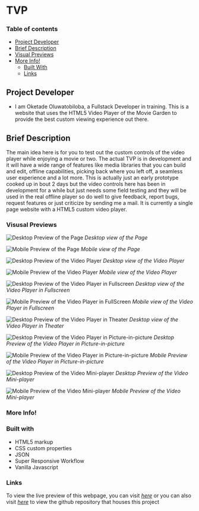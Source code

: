 # TVP

### Table of contents

- [Project Developer](#project-developer)
- [Brief Description](#brief-description)
- [Visual Previews](#visual-previews)
- [More Info!](#more-info)
  - [Built With](#built-with)
  - [Links](#quick-links)

## Project Developer

- I am Oketade Oluwatobiloba, a Fullstack Developer in training. This is a website that uses the HTML5 Video Player of the Movie Garden to provide the best custom viewing experience out there.

## Brief Description

The main idea here is for you to test out the custom controls of the video player while enjoying a movie or two. The actual TVP is in development and it will have a wide range of features like media libraries that you can build and edit, offline capabilities, picking back where you left off, a seamless user experience and a lot more. This is actually just an early prototype cooked up in bout 2 days but the video controls here has been in development for a while but just needs some field testing and they will be used in the real offline player so do well to give feedback, report bugs, request features or just criticize by sending me a mail. It is currently a single page website with a HTML5 custom video player.

### Visusal Previews

![Desktop Preview of the Page](./assets/images/desktop_preview.png)
_Desktop view of the Page_

![Mobile Preview of the Page](./assets/images/mobile_preview.png)
_Mobile view of the Page_

![Desktop Preview of the Video Player](./assets/images/player_desktop_preview.png)
_Desktop view of the Video Player_

![Mobile Preview of the Video Player](./assets/images/player_mobile_preview.png)
_Mobile view of the Video Player_

![Desktop Preview of the Video Player in Fullscreen](./assets/images/player_desktop_fullscreen_preview.png)
_Desktop view of the Video Player in Fullscreen_

![Mobile Preview of the Video Player in FullScreen](./assets/images/player_mobile_fullscreen_preview.png)
_Mobile view of the Video Player in Fullscreen_

![Desktop Preview of the Video Player in Theater](./assets/images/player_theater_preview.png)
_Desktop view of the Video Player in Theater_

![Desktop Preview of the Video Player in Picture-in-picture](./assets/images/player_desktop_pictureinpicture_preview.png)
_Desktop Preview of the Video Player in Picture-in-picture_

![Mobile Preview of the Video Player in Picture-in-picture](./assets/images/player_mobile_pictureinpicture_preview.png)
_Mobile Preview of the Video Player in Picture-in-picture_

![Desktop Preview of the Video Mini-player](./assets/images/miniplayer_desktop_preview.png)
_Desktop Preview of the Video Mini-player_

![Mobile Preview of the Video Mini-player](./assets/images/miniplayer_mobile_preview.png)
_Mobile Preview of the Video Mini-player_

### More Info!

### Built with

- HTML5 markup
- CSS custom properties
- JSON
- Super Responsive Workflow
- Vanilla Javascript

### Links

To view the live preview of this webpage, you can visit _[here][1]_ or you can also visit _[here][2]_ to view the github repository that houses this project

[1]: https://tobi007-del.github.io/TMG_VIDEO_PLAYER/index.html "LIVE PREVIEW OF THE TASTEY WEBSITE"
[2]: https://github.com/Tobi007-del/TMG_VIDEO_PLAYER "GITHUB REPOSITORY FOR THIS PROJECT"

